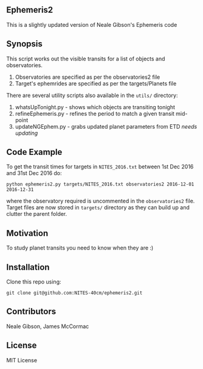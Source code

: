 Ephemeris2
----------

This is a slightly updated version of Neale Gibson's Ephemeris code

## Synopsis

This script works out the visible transits for a list of objects and observatories.

   1. Observatories are specified as per the observatories2 file
   1. Target's ephemrides are specified as per the targets/Planets file

There are several utility scripts also available in the ```utils/``` directory:

   1. whatsUpTonight.py - shows which objects are transiting tonight
   1. refineEphemeris.py - refines the period to match a given transit mid-point
   1. updateNGEphem.py - grabs updated planet parameters from ETD *needs updating*

## Code Example

To get the transit times for targets in ```NITES_2016.txt``` between 1st Dec 2016 and 31st Dec 2016 do:

```
python ephemeris2.py targets/NITES_2016.txt observatories2 2016-12-01 2016-12-31
```

where the observatory required is uncommented in the ```observatories2``` file. Target files are now stored in ```targets/``` directory as they can build up and clutter the parent folder.

## Motivation

To study planet transits you need to know when they are :)

## Installation

Clone this repo using:

```
git clone git@github.com:NITES-40cm/ephemeris2.git
```

## Contributors

Neale Gibson, James McCormac

## License

MIT License
